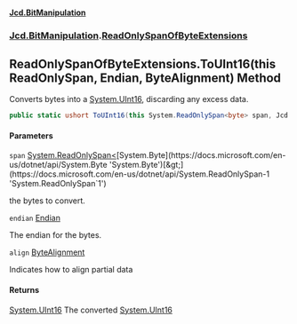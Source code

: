 #### [Jcd.BitManipulation](index 'index')

### [Jcd.BitManipulation](Jcd.BitManipulation 'Jcd.BitManipulation').[ReadOnlySpanOfByteExtensions](Jcd.BitManipulation.ReadOnlySpanOfByteExtensions 'Jcd.BitManipulation.ReadOnlySpanOfByteExtensions')

## ReadOnlySpanOfByteExtensions.ToUInt16(this ReadOnlySpan<byte>, Endian, ByteAlignment) Method

Converts bytes into a [System.UInt16](https://docs.microsoft.com/en-us/dotnet/api/System.UInt16 'System.UInt16'), discarding any excess data.

```csharp
public static ushort ToUInt16(this System.ReadOnlySpan<byte> span, Jcd.BitManipulation.Endian endian=Jcd.BitManipulation.Endian.Little, Jcd.BitManipulation.ByteAlignment align=Jcd.BitManipulation.ByteAlignment.InferredFromEndian);
```

#### Parameters

<a name='Jcd.BitManipulation.ReadOnlySpanOfByteExtensions.ToUInt16(thisSystem.ReadOnlySpan_byte_,Jcd.BitManipulation.Endian,Jcd.BitManipulation.ByteAlignment).span'></a>

`span` [System.ReadOnlySpan&lt;](https://docs.microsoft.com/en-us/dotnet/api/System.ReadOnlySpan-1 'System.ReadOnlySpan
`1')[System.Byte](https://docs.microsoft.com/en-us/dotnet/api/System.Byte 'System.Byte')[&gt;](https://docs.microsoft.com/en-us/dotnet/api/System.ReadOnlySpan-1 'System.ReadOnlySpan`1')

the bytes to convert.

<a name='Jcd.BitManipulation.ReadOnlySpanOfByteExtensions.ToUInt16(thisSystem.ReadOnlySpan_byte_,Jcd.BitManipulation.Endian,Jcd.BitManipulation.ByteAlignment).endian'></a>

`endian` [Endian](Jcd.BitManipulation.Endian 'Jcd.BitManipulation.Endian')

The endian for the bytes.

<a name='Jcd.BitManipulation.ReadOnlySpanOfByteExtensions.ToUInt16(thisSystem.ReadOnlySpan_byte_,Jcd.BitManipulation.Endian,Jcd.BitManipulation.ByteAlignment).align'></a>

`align` [ByteAlignment](Jcd.BitManipulation.ByteAlignment 'Jcd.BitManipulation.ByteAlignment')

Indicates how to align partial data

#### Returns

[System.UInt16](https://docs.microsoft.com/en-us/dotnet/api/System.UInt16 'System.UInt16')
The converted [System.UInt16](https://docs.microsoft.com/en-us/dotnet/api/System.UInt16 'System.UInt16')